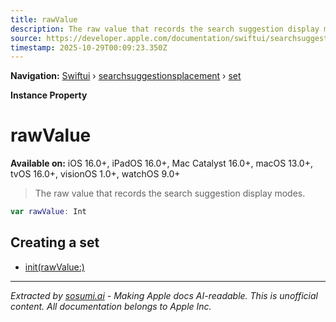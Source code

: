 ```yaml
---
title: rawValue
description: The raw value that records the search suggestion display modes.
source: https://developer.apple.com/documentation/swiftui/searchsuggestionsplacement/set/rawvalue
timestamp: 2025-10-29T00:09:23.350Z
---
```


**Navigation:** [Swiftui](/documentation/swiftui) › [searchsuggestionsplacement](/documentation/swiftui/searchsuggestionsplacement) › [set](/documentation/swiftui/searchsuggestionsplacement/set)

**Instance Property**

# rawValue

**Available on:** iOS 16.0+, iPadOS 16.0+, Mac Catalyst 16.0+, macOS 13.0+, tvOS 16.0+, visionOS 1.0+, watchOS 9.0+

> The raw value that records the search suggestion display modes.

```swift
var rawValue: Int
```

## Creating a set

- [init(rawValue:)](/documentation/swiftui/searchsuggestionsplacement/set/init(rawvalue:))

---

*Extracted by [sosumi.ai](https://sosumi.ai) - Making Apple docs AI-readable.*
*This is unofficial content. All documentation belongs to Apple Inc.*
